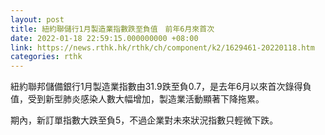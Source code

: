 ```yaml
---
layout: post
title: 紐約聯儲行1月製造業指數跌至負值　前年6月來首次
date: 2022-01-18 22:59:15.000000000 +08:00
link: https://news.rthk.hk/rthk/ch/component/k2/1629461-20220118.htm
categories: rthk
---
```


紐約聯邦儲備銀行1月製造業指數由31.9跌至負0.7，是去年6月以來首次錄得負值，受到新型肺炎感染人數大幅增加，製造業活動顯著下降拖累。

期內，新訂單指數大跌至負5，不過企業對未來狀況指數只輕微下跌。
